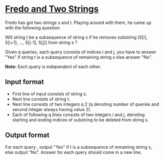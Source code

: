 # [Fredo and Two Strings][link]

Fredo has got two strings s and t. Playing around with them, he came up with the following question:

Will string t be a subsequence of string s if he removes substring [S[i], S[i+1], ..., S[j-1], S[j]] from string s ?

Given q queries, each query consists of indices i and j, you have to answer "Yes" if string t is a subsequence of remaining string s else answer "No".

**Note:** Each query is independent of each other.

## Input format

- First line of input consists of string s.
- Next line consists of string t.
- Next line consists of two integers q 2 (q denoting number of queries and second integer always having value 2).
- Each of following q lines consists of two integers i and j, denoting starting and ending indices of substring to be deleted from string s.

## Output format

For each query , output "Yes" if t is a subsequence of remaining string s, else output "No". Answer for each query should come in a new line.

[link]: https://www.hackerearth.com/practice/algorithms/dynamic-programming/introduction-to-dynamic-programming-1/practice-problems/algorithm/fredo-and-two-strings-247e6c24/
